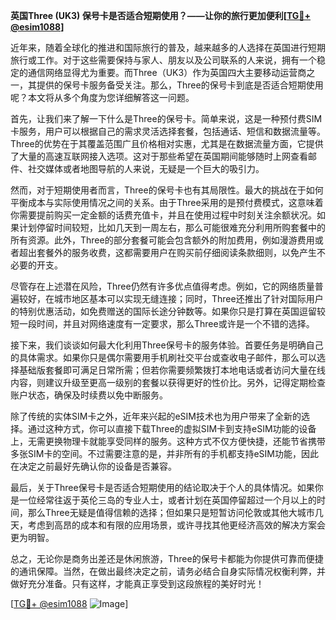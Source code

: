 **英国Three (UK3) 保号卡是否适合短期使用？——让你的旅行更加便利[[TG💪+ @esim1088](https://t.me/s/esim1088)]**

近年来，随着全球化的推进和国际旅行的普及，越来越多的人选择在英国进行短期旅行或工作。对于这些需要保持与家人、朋友以及公司联系的人来说，拥有一个稳定的通信网络显得尤为重要。而Three（UK3）作为英国四大主要移动运营商之一，其提供的保号卡服务备受关注。那么，Three的保号卡到底是否适合短期使用呢？本文将从多个角度为您详细解答这一问题。

首先，让我们来了解一下什么是Three的保号卡。简单来说，这是一种预付费SIM卡服务，用户可以根据自己的需求灵活选择套餐，包括通话、短信和数据流量等。Three的优势在于其覆盖范围广且价格相对实惠，尤其是在数据流量方面，它提供了大量的高速互联网接入选项。这对于那些希望在英国期间能够随时上网查看邮件、社交媒体或者地图导航的人来说，无疑是一个巨大的吸引力。

然而，对于短期使用者而言，Three的保号卡也有其局限性。最大的挑战在于如何平衡成本与实际使用情况之间的关系。由于Three采用的是预付费模式，这意味着你需要提前购买一定金额的话费充值卡，并且在使用过程中时刻关注余额状况。如果计划停留时间较短，比如几天到一周左右，那么可能很难充分利用所购套餐中的所有资源。此外，Three的部分套餐可能会包含额外的附加费用，例如漫游费用或者超出套餐外的服务收费，这都需要用户在购买前仔细阅读条款细则，以免产生不必要的开支。

尽管存在上述潜在风险，Three仍然有许多优点值得考虑。例如，它的网络质量普遍较好，在城市地区基本可以实现无缝连接；同时，Three还推出了针对国际用户的特别优惠活动，如免费赠送的国际长途分钟数等。如果你只是打算在英国逗留较短一段时间，并且对网络速度有一定要求，那么Three或许是一个不错的选择。

接下来，我们谈谈如何最大化利用Three保号卡的服务体验。首要任务是明确自己的具体需求。如果你只是偶尔需要用手机刷社交平台或查收电子邮件，那么可以选择基础版套餐即可满足日常所需；但若你需要频繁拨打本地电话或者访问大量在线内容，则建议升级至更高一级别的套餐以获得更好的性价比。另外，记得定期检查账户状态，确保及时续费以免中断服务。

除了传统的实体SIM卡之外，近年来兴起的eSIM技术也为用户带来了全新的选择。通过这种方式，你可以直接下载Three的虚拟SIM卡到支持eSIM功能的设备上，无需更换物理卡就能享受同样的服务。这种方式不仅方便快捷，还能节省携带多张SIM卡的空间。不过需要注意的是，并非所有的手机都支持eSIM功能，因此在决定之前最好先确认你的设备是否兼容。

最后，关于Three保号卡是否适合短期使用的结论取决于个人的具体情况。如果你是一位经常往返于英伦三岛的专业人士，或者计划在英国停留超过一个月以上的时间，那么Three无疑是值得信赖的选择；但如果只是短暂访问伦敦或其他大城市几天，考虑到高昂的成本和有限的应用场景，或许寻找其他更经济高效的解决方案会更为明智。

总之，无论你是商务出差还是休闲旅游，Three的保号卡都能为你提供可靠而便捷的通讯保障。当然，在做出最终决定之前，请务必结合自身实际情况权衡利弊，并做好充分准备。只有这样，才能真正享受到这段旅程的美好时光！

[[TG💪+ @esim1088](https://t.me/s/esim1088) ![Image](https://i.postimg.cc/4NQfJmqS/Snipaste-2025-05-13-00-14-12.png)]